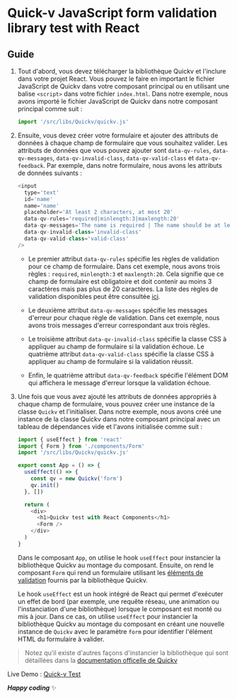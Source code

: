 # Quick-v JavaScript form validation library test with React

## Guide

1.  Tout d'abord, vous devez télécharger la bibliothèque Quickv et l'inclure dans votre projet React. Vous pouvez le faire en important le fichier JavaScript de Quickv dans votre composant principal ou en utilisant une balise `<script>` dans votre fichier `index.html`. Dans notre exemple, nous avons importé le fichier JavaScript de Quickv dans notre composant principal comme suit :

    ```js
    import '/src/libs/Quickv/quickv.js'
    ```

2.  Ensuite, vous devez créer votre formulaire et ajouter des attributs de données à chaque champ de formulaire que vous souhaitez valider. Les attributs de données que vous pouvez ajouter sont `data-qv-rules`, `data-qv-messages`, `data-qv-invalid-class`, `data-qv-valid-class` et `data-qv-feedback`. Par exemple, dans notre formulaire, nous avons les attributs de données suivants :

    ```js
    <input
      type='text'
      id='name'
      name='name'
      placeholder='At least 2 characters, at most 20'
      data-qv-rules='required|minlength:3|maxlength:20'
      data-qv-messages='The name is required | The name should be at least 3 characters | The field size should not exceed 20 characters'
      data-qv-invalid-class='invalid-class'
      data-qv-valid-class='valid-class'
    />
    ```

    - Le premier attribut `data-qv-rules` spécifie les règles de validation pour ce champ de formulaire. Dans cet exemple, nous avons trois règles : `required`, `minlength:3` et `maxlength:20`. Cela signifie que ce champ de formulaire est obligatoire et doit contenir au moins 3 caractères mais pas plus de 20 caractères. La liste des règles de validation disponibles peut être consultée [ici](https://github.com/quick-v/quickv#some-validation-rules-you-can-test).

    - Le deuxième attribut `data-qv-messages` spécifie les messages d'erreur pour chaque règle de validation. Dans cet exemple, nous avons trois messages d'erreur correspondant aux trois règles.

    - Le troisième attribut `data-qv-invalid-class` spécifie la classe CSS à appliquer au champ de formulaire si la validation échoue. Le quatrième attribut `data-qv-valid-class` spécifie la classe CSS à appliquer au champ de formulaire si la validation réussit.

    - Enfin, le quatrième attribut `data-qv-feedback` spécifie l'élément DOM qui affichera le message d'erreur lorsque la validation échoue.

3.  Une fois que vous avez ajouté les attributs de données appropriés à chaque champ de formulaire, vous pouvez créer une instance de la classe `Quickv` et l'initialiser. Dans notre exemple, nous avons créé une instance de la classe Quickv dans notre composant principal avec un tableau de dépendances vide et l'avons initialisée comme suit :

    ```js
    import { useEffect } from 'react'
    import { Form } from './components/Form'
    import '/src/libs/Quickv/quickv.js'

    export const App = () => {
      useEffect(() => {
        const qv = new Quickv('form')
        qv.init()
      }, [])

      return (
        <div>
          <h1>Quickv test with React Components</h1>
          <Form />
        </div>
      )
    }
    ```

    Dans le composant `App`, on utilise le hook `useEffect` pour instancier la bibliothèque Quickv au montage du composant. Ensuite, on rend le composant `Form` qui rend un formulaire utilisant les [éléments de validation](https://github.com/quick-v/quickv#some-validation-rules-you-can-test) fournis par la bibliothèque Quickv.

    Le hook `useEffect` est un hook intégré de React qui permet d'exécuter un effet de bord (par exemple, une requête réseau, une animation ou l'instanciation d'une bibliothèque) lorsque le composant est monté ou mis à jour. Dans ce cas, on utilise `useEffect` pour instancier la bibliothèque Quickv au montage du composant en créant une nouvelle instance de `Quickv` avec le paramètre `form` pour identifier l'élément HTML du formulaire à valider.

> Notez qu'il existe d'autres façons d'instancier la bibliothèque qui sont détaillées dans la [documentation officelle de Quickv](https://github.com/quick-v/quickv#usage)

Live Demo : [Quick-v Test](https://meschack.github.io/quickv-test)

_**Happy coding**_ :sparkles:

